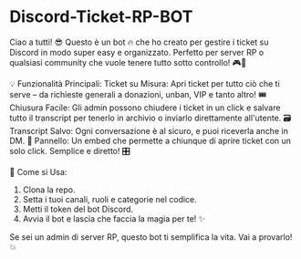 # Discord-Ticket-RP-BOT
Ciao a tutti! 😎 Questo è un bot 🔥 che ho creato per gestire i ticket su Discord in modo super easy e organizzato. Perfetto per server RP o qualsiasi community che vuole tenere tutto sotto controllo! 🎮💬

💡 Funzionalità Principali:
Ticket su Misura: Apri ticket per tutto ciò che ti serve – da richieste generali a donazioni, unban, VIP e tanto altro! 🎟️ 
Chiusura Facile: Gli admin possono chiudere i ticket in un click e salvare tutto il transcript per tenerlo in archivio o inviarlo direttamente all'utente. 🗃️
Transcript Salvo: Ogni conversazione è al sicuro, e puoi riceverla anche in DM. 📩
Pannello: Un embed che permette a chiunque di aprire ticket con un solo click. Semplice e diretto! 🎛️

🚀 Come si Usa:

1. Clona la repo.
2. Setta i tuoi canali, ruoli e categorie nel codice.
3. Metti il token del bot Discord.
4. Avvia il bot e lascia che faccia la magia per te! ✨

Se sei un admin di server RP, questo bot ti semplifica la vita. Vai a provarlo! 💥
